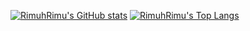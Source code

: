 [![RimuhRimu's GitHub stats](https://github-readme-stats.vercel.app/api?username=rimuhrimu&show_icons=true&theme=tokyonight)](https://github.com/rimuhrimu)
[![RimuhRimu's Top Langs](https://github-readme-stats.vercel.app/api/top-langs/?username=rimuhrimu&layout=compact&show_icons=true&theme=tokyonight)](https://github.com/rimuhrimu)

